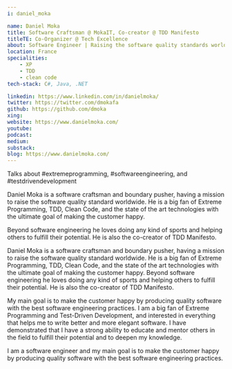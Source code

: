 ```yaml
---
i: daniel_moka

name: Daniel Moka
title: Software Craftsman @ MokaIT, Co-creator @ TDD Manifesto
titleTE: Co-Organizer @ Tech Excellence
about: Software Engineer | Raising the software quality standards worldwide | TDD & Clean Code & best practices | .NET & Rust & JS/TS
location: France
specialities:
    - XP
    - TDD
    - clean code
tech-stack: C#, Java, .NET

linkedin: https://www.linkedin.com/in/danielmoka/
twitter: https://twitter.com/dmokafa
github: https://github.com/dmoka
xing:
website: https://www.danielmoka.com/
youtube:
podcast:
medium:
substack:
blog: https://www.danielmoka.com/
---
```


Talks about #extremeprogramming, #softwareengineering, and #testdrivendevelopment

Daniel Moka is a software craftsman and boundary pusher, having a mission to raise the software quality standard worldwide. He is a big fan of Extreme Programming, TDD, Clean Code, and the state of the art technologies with the ultimate goal of making the customer happy.

Beyond software engineering he loves doing any kind of sports and helping others to fulfill their potential. He is also the co-creator of TDD Manifesto.

Daniel Moka is a software craftsman and boundary pusher, having a mission to raise the software quality standard worldwide. He is a big fan of Extreme Programming, TDD, Clean Code, and the state of the art technologies with the ultimate goal of making the customer happy. Beyond software engineering he loves doing any kind of sports and helping others to fulfill their potential. He is also the co-creator of TDD Manifesto.

My main goal is to make the customer happy by producing quality software with the best software engineering practices. I am a big fan of Extreme Programming and Test-Driven Development, and interested in everything that helps me to write better and more elegant software. I have demonstrated that I have a strong ability to educate and mentor others in the field to fulfill their potential and to deepen my knowledge.

I am a software engineer and my main goal is to make the customer happy by producing quality software with the best software engineering practices.

